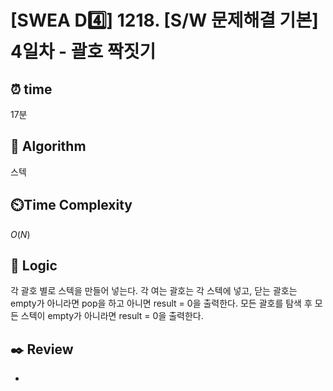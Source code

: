 # [SWEA D4️⃣] 1218. [S/W 문제해결 기본] 4일차 - 괄호 짝짓기
 
## ⏰  **time**

17분

## :pushpin: **Algorithm**

스텍

## ⏲️**Time Complexity**

$O(N)$

## :round_pushpin: **Logic**

각 괄호 별로 스텍을 만들어 넣는다.
각 여는 괄호는 각 스텍에 넣고, 닫는 괄호는 empty가 아니라면 pop을 하고 아니면 result = 0을 출력한다.
모든 괄호를 탐색 후 모든 스텍이 empty가 아니라면 result = 0을 출력한다.

## :black_nib: **Review**
- 
